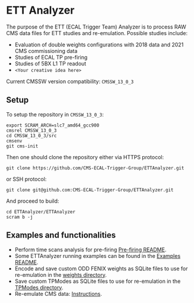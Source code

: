 # ETT Analyzer

The purpose of the ETT (ECAL Trigger Team) Analyzer is to process RAW CMS data files for ETT studies and re-emulation. Possible studies include: 
- Evaluation of double weights configurations with 2018 data and 2021 CMS commissioning data
- Studies of ECAL TP pre-firing
- Studies of 5BX L1 TP readout
- `<Your creative idea here>` 

Current CMSSW version compatibility: `CMSSW_13_0_3`

## Setup

To setup the repository in `CMSSW_13_0_3`:

	export SCRAM_ARCH=slc7_amd64_gcc900 
	cmsrel CMSSW_13_0_3
	cd CMSSW_13_0_3/src
	cmsenv
	git cms-init
	
Then one should clone the repository either via HTTPS protocol:

	git clone https://github.com/CMS-ECAL-Trigger-Group/ETTAnalyzer.git
	
or SSH protocol:
	
	git clone git@github.com:CMS-ECAL-Trigger-Group/ETTAnalyzer.git
	
And proceed to build:
	
	cd ETTAnalyzer/ETTAnalyzer
	scram b -j  
	
## Examples and functionalities 

- Perform time scans analysis for pre-firing [Pre-firing README](Prefiring.md).
- Some ETTAnalyzer running examples can be found in the [Examples README](Examples.md).
- Encode and save custom ODD FENIX weights as SQLite files to use for re-emulation in the [weights directory](https://github.com/CMS-ECAL-Trigger-Group/ETTAnalyzer/tree/main/ETTAnalyzer/weights).
- Save custom TPModes as SQLite files to use for re-emulation in the [TPModes directory](https://github.com/CMS-ECAL-Trigger-Group/ETTAnalyzer/tree/main/ETTAnalyzer/TPModes).
- Re-emulate CMS data: [Instructions](https://github.com/CMS-ECAL-Trigger-Group/ETTAnalyzer/blob/main/Reemulation.md).

